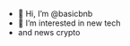 - 👋 Hi, I’m @basicbnb
- 👀 I’m interested in new tech
- and news crypto

<!---
basicbnb/basicbnb is a ✨ special ✨ repository because its `README.md` (this file) appears on your GitHub profile.
You can click the Preview link to take a look at your changes.
--->
